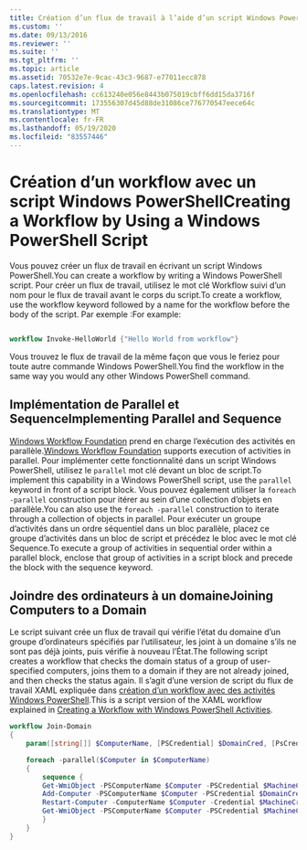 ```yaml
---
title: Création d’un flux de travail à l’aide d’un script Windows PowerShell | Microsoft Docs
ms.custom: ''
ms.date: 09/13/2016
ms.reviewer: ''
ms.suite: ''
ms.tgt_pltfrm: ''
ms.topic: article
ms.assetid: 70532e7e-9cac-43c3-9687-e77011ecc878
caps.latest.revision: 4
ms.openlocfilehash: cc613240e056e8443b075019cbff6dd15da3716f
ms.sourcegitcommit: 173556307d45d88de31086ce776770547eece64c
ms.translationtype: MT
ms.contentlocale: fr-FR
ms.lasthandoff: 05/19/2020
ms.locfileid: "83557446"
---
```

# <a name="creating-a-workflow-by-using-a-windows-powershell-script"></a><span data-ttu-id="d5cb8-102">Création d’un workflow avec un script Windows PowerShell</span><span class="sxs-lookup"><span data-stu-id="d5cb8-102">Creating a Workflow by Using a Windows PowerShell Script</span></span>

<span data-ttu-id="d5cb8-103">Vous pouvez créer un flux de travail en écrivant un script Windows PowerShell.</span><span class="sxs-lookup"><span data-stu-id="d5cb8-103">You can create a workflow by writing a Windows PowerShell script.</span></span> <span data-ttu-id="d5cb8-104">Pour créer un flux de travail, utilisez le mot clé Workflow suivi d’un nom pour le flux de travail avant le corps du script.</span><span class="sxs-lookup"><span data-stu-id="d5cb8-104">To create a workflow, use the workflow keyword followed by a name for the workflow before the body of the script.</span></span> <span data-ttu-id="d5cb8-105">Par exemple :</span><span class="sxs-lookup"><span data-stu-id="d5cb8-105">For example:</span></span>

```powershell

workflow Invoke-HelloWorld {"Hello World from workflow"}
```

<span data-ttu-id="d5cb8-106">Vous trouvez le flux de travail de la même façon que vous le feriez pour toute autre commande Windows PowerShell.</span><span class="sxs-lookup"><span data-stu-id="d5cb8-106">You find the workflow in the same way you would any other Windows PowerShell command.</span></span>

## <a name="implementing-parallel-and-sequence"></a><span data-ttu-id="d5cb8-107">Implémentation de Parallel et Sequence</span><span class="sxs-lookup"><span data-stu-id="d5cb8-107">Implementing Parallel and Sequence</span></span>

<span data-ttu-id="d5cb8-108">[Windows Workflow Foundation](/previous-versions/dotnet/netframework-3.5/ms735967(v=vs.90)) prend en charge l’exécution des activités en parallèle.</span><span class="sxs-lookup"><span data-stu-id="d5cb8-108">[Windows Workflow Foundation](/previous-versions/dotnet/netframework-3.5/ms735967(v=vs.90)) supports execution of activities in parallel.</span></span> <span data-ttu-id="d5cb8-109">Pour implémenter cette fonctionnalité dans un script Windows PowerShell, utilisez le `parallel` mot clé devant un bloc de script.</span><span class="sxs-lookup"><span data-stu-id="d5cb8-109">To implement this capability in a Windows PowerShell script, use the `parallel` keyword in front of a script block.</span></span> <span data-ttu-id="d5cb8-110">Vous pouvez également utiliser la `foreach -parallel` construction pour itérer au sein d’une collection d’objets en parallèle.</span><span class="sxs-lookup"><span data-stu-id="d5cb8-110">You can also use the `foreach -parallel` construction to iterate through a collection of objects in parallel.</span></span> <span data-ttu-id="d5cb8-111">Pour exécuter un groupe d’activités dans un ordre séquentiel dans un bloc parallèle, placez ce groupe d’activités dans un bloc de script et précédez le bloc avec le mot clé Sequence.</span><span class="sxs-lookup"><span data-stu-id="d5cb8-111">To execute a group of activities in sequential order within a parallel block, enclose that group of activities in a script block and precede the block with the sequence keyword.</span></span>

## <a name="joining-computers-to-a-domain"></a><span data-ttu-id="d5cb8-112">Joindre des ordinateurs à un domaine</span><span class="sxs-lookup"><span data-stu-id="d5cb8-112">Joining Computers to a Domain</span></span>

<span data-ttu-id="d5cb8-113">Le script suivant crée un flux de travail qui vérifie l’état du domaine d’un groupe d’ordinateurs spécifiés par l’utilisateur, les joint à un domaine s’ils ne sont pas déjà joints, puis vérifie à nouveau l’État.</span><span class="sxs-lookup"><span data-stu-id="d5cb8-113">The following script creates a workflow that checks the domain status of a group of user-specified computers, joins them to a domain if they are not already joined, and then checks the status again.</span></span>
<span data-ttu-id="d5cb8-114">Il s’agit d’une version de script du flux de travail XAML expliquée dans [création d’un workflow avec des activités Windows PowerShell](./creating-a-workflow-with-windows-powershell-activities.md).</span><span class="sxs-lookup"><span data-stu-id="d5cb8-114">This is a script version of the XAML workflow explained in [Creating a Workflow with Windows PowerShell Activities](./creating-a-workflow-with-windows-powershell-activities.md).</span></span>

```powershell
workflow Join-Domain
{
    param([string[]] $ComputerName, [PSCredential] $DomainCred, [PsCredential] $MachineCred)

    foreach -parallel($Computer in $ComputerName)
    {
        sequence {
        Get-WmiObject -PSComputerName $Computer -PSCredential $MachineCred
        Add-Computer -PSComputerName $Computer -PSCredential $DomainCred
        Restart-Computer -ComputerName $Computer -Credential $MachineCred -For PowerShell -Force -Wait -PSComputerName ""
        Get-WmiObject -PSComputerName $Computer -PSCredential $MachineCred
        }
    }
}
```
